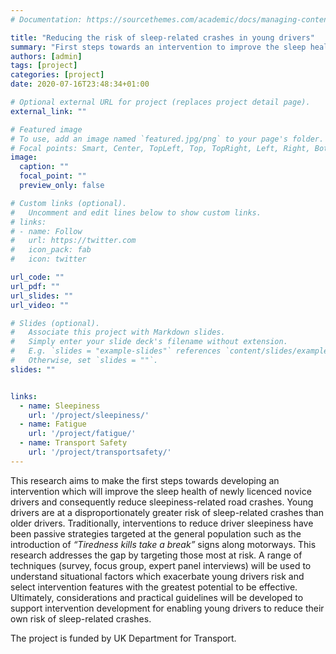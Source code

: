 ```yaml
---
# Documentation: https://sourcethemes.com/academic/docs/managing-content/

title: "Reducing the risk of sleep‐related crashes in young drivers"
summary: "First steps towards an intervention to improve the sleep health of newly licenced drivers 2020-2021"
authors: [admin]
tags: [project]
categories: [project]
date: 2020-07-16T23:48:34+01:00

# Optional external URL for project (replaces project detail page).
external_link: ""

# Featured image
# To use, add an image named `featured.jpg/png` to your page's folder.
# Focal points: Smart, Center, TopLeft, Top, TopRight, Left, Right, BottomLeft, Bottom, BottomRight.
image:
  caption: ""
  focal_point: ""
  preview_only: false

# Custom links (optional).
#   Uncomment and edit lines below to show custom links.
# links:
# - name: Follow
#   url: https://twitter.com
#   icon_pack: fab
#   icon: twitter

url_code: ""
url_pdf: ""
url_slides: ""
url_video: ""

# Slides (optional).
#   Associate this project with Markdown slides.
#   Simply enter your slide deck's filename without extension.
#   E.g. `slides = "example-slides"` references `content/slides/example-slides.md`.
#   Otherwise, set `slides = ""`.
slides: ""


links:
  - name: Sleepiness
    url: '/project/sleepiness/'
  - name: Fatigue
    url: '/project/fatigue/'
  - name: Transport Safety
    url: '/project/transportsafety/'
---
```

This research aims to make the first steps towards developing an intervention which will improve the sleep health of newly licenced novice drivers and consequently reduce sleepiness-related road crashes. Young drivers are at a disproportionately greater risk of sleep-related crashes than older drivers. Traditionally, interventions to reduce driver sleepiness have been passive strategies targeted at the general population such as the introduction of *“Tiredness kills take a break”* signs along motorways. This research addresses the gap by targeting those most at risk. A range of techniques (survey, focus group, expert panel interviews) will be used to understand situational factors which exacerbate young drivers risk and select intervention features with the greatest potential to be effective. Ultimately, considerations and practical guidelines will be developed to support  intervention development for enabling young drivers to  reduce their own risk of sleep-related crashes. 

The project is funded by UK Department for Transport. 